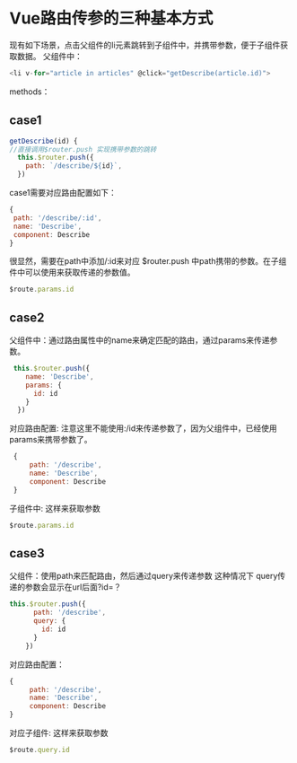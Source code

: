 # Vue路由传参的三种基本方式

现有如下场景，点击父组件的li元素跳转到子组件中，并携带参数，便于子组件获取数据。
父组件中：

```js
<li v-for="article in articles" @click="getDescribe(article.id)">
```
methods：

## case1

```js
getDescribe(id) {
//直接调用$router.push 实现携带参数的跳转
  this.$router.push({
    path: `/describe/${id}`,
  })
```
case1需要对应路由配置如下：

```js
{
 path: '/describe/:id',
 name: 'Describe',
 component: Describe
}
```

很显然，需要在path中添加/:id来对应 $router.push 中path携带的参数。在子组件中可以使用来获取传递的参数值。
```js
$route.params.id
```

## case2

父组件中：通过路由属性中的name来确定匹配的路由，通过params来传递参数。

```js
 this.$router.push({
    name: 'Describe',
    params: {
      id: id
    }
  })
```
 对应路由配置: 注意这里不能使用:/id来传递参数了，因为父组件中，已经使用params来携带参数了。
 
```js
 {
     path: '/describe',
     name: 'Describe',
     component: Describe
 }
```
子组件中: 这样来获取参数

```js
$route.params.id
```

## case3

父组件：使用path来匹配路由，然后通过query来传递参数
这种情况下 query传递的参数会显示在url后面?id=？

```js
this.$router.push({
      path: '/describe',
      query: {
        id: id
      }
    })
```
对应路由配置：

```js
{
     path: '/describe',
     name: 'Describe',
     component: Describe
}
```
对应子组件: 这样来获取参数

```js
$route.query.id
```

